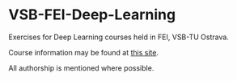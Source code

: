 # VSB-FEI-Deep-Learning
Exercises for Deep Learning courses held in FEI, VSB-TU Ostrava.

Course information may be found at [this site](https://homel.vsb.cz/~pla06/).

All authorship is mentioned where possible.
